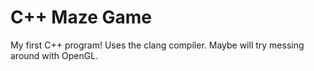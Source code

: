 # C++ Maze Game

My first C++ program! Uses the clang compiler. Maybe will try messing around with OpenGL. 
